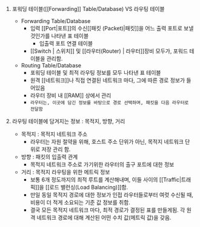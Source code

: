 1. 포워딩 테이블([[Forwarding]] Table/Database) VS 라우팅 테이블
	- Forwarding Table/Database
		- 입력 [[Port|포트]]의 수신[[패킷 (Packet)|패킷]]을 어느 출력 포트로 보낼 것인가를 나타낸 표 테이블
			- 입출력 포트 연결 테이블
		- [[Switch | 스위치]] 및 [[라우터(Router) | 라우터]]장비 모두가, 포워드 테이블을 관리함.
	- Routing Table/Database
		- 포워딩 테이블 및 최적 라우팅 정보를 모두 나타낸 표 테이블
		- 원격 [[네트워크]]나 직접 연결된 네트워크 마다, 그에 따른 경로 정보가 들어있음
		- 라우터 장비 내 [[RAM]] 상에서 관리
		- `라우터는, 이곳에 담긴 정보를 바탕으로 경로 선택하며, 패킷을 다음 라우터로 전달함`

2. 라우팅 테이블에 담겨지는 정보 : 목적지, 방향, 거리
	- 목적지 : 목적지 네트워크 주소
		- 라우터는 자원 절약을 위해, 호스트 주소 단위가 아닌, 목적지 네트워크 단위로 저장 관리 함.
	- 방향 :  패킷의 입출력 관계
		- 목적지 네트워크 주소로 가기위한 라우터의 출구 포트에 대한 정보
	- 거리 : 목적지 라우팅을 위한 메트릭 정보
		- 보통 6개 정도까지의 최적 루트를 계산해내며, 이들 사이의 [[Traffic|트래픽]]을 [[로드 밸런싱(Load Balancing)]]함.
		- 만일 동일 목적지 경로에 대한 정보가 인접 라우터들로부터 여럿 수신될 때, 비용이 더 적게 소요되는 기준 값 정보를 취함.
		- 결국 모든 목적지 네트워크 마다, 최적 경로가 결정된 표를 만들게됨. 각 원격 네트워크 경로에 대해 계산된 어떤 수치 값(메트릭 값)을 갖음.
